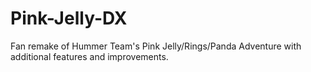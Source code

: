# Pink-Jelly-DX
 Fan remake of Hummer Team's Pink Jelly/Rings/Panda Adventure with additional features and improvements.

